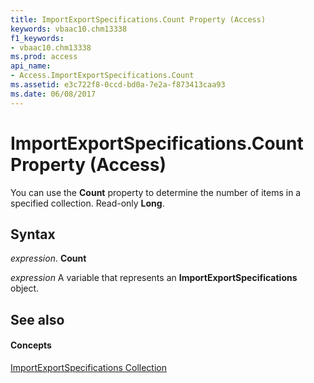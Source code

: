 ```yaml
---
title: ImportExportSpecifications.Count Property (Access)
keywords: vbaac10.chm13338
f1_keywords:
- vbaac10.chm13338
ms.prod: access
api_name:
- Access.ImportExportSpecifications.Count
ms.assetid: e3c722f8-0ccd-bd0a-7e2a-f873413caa93
ms.date: 06/08/2017
---
```



# ImportExportSpecifications.Count Property (Access)

You can use the **Count** property to determine the number of items in a specified collection. Read-only **Long**.


## Syntax

 _expression_. **Count**

 _expression_ A variable that represents an **ImportExportSpecifications** object.


## See also


#### Concepts


[ImportExportSpecifications Collection](importexportspecifications-object-access.md)

